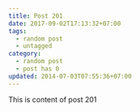 ```yaml
---
title: Post 201
date: 2017-09-02T17:13:32+07:00
tags:
  - random post
  - untagged
category:
  - random post
  - post has 0
updated: 2014-07-03T07:55:36+07:00
---
```

This is content of post 201